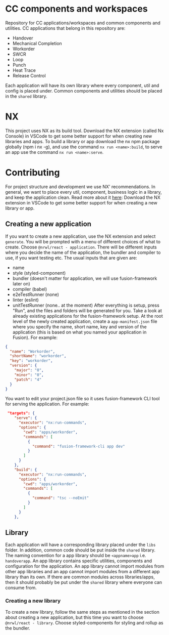 # CC components and workspaces
Repository for CC applications/workspaces and common components and utilities.
CC applications that belong in this repository are:
* Handover
* Mechanical Completion
* Workorder
* SWCR
* Loop
* Punch
* Heat Trace
* Release Control

Each application will have its own library where every component, util and config is placed under. Common components and utilities should be placed in the `shared` library.

# NX
This project uses NX as its build tool. Download the NX extension (called Nx Console) in VSCode to get some better support for when creating new libraries and apps.
To build a library or app download the nx npm package globally (npm i nx -g), and use the command `nx run <name>:build`, to serve an app use the command `nx run <name>:serve`.


# Contributing
For project structure and development we use NX' recommendations. In general, we want to place every util, component, business logic in a library, and keep the application clean. Read more about it [here](https://nx.dev/more-concepts/monorepo-nx-enterprise#using-nx-at-enterpriseshere): Download the NX extension in VSCode to get some better support for when creating a new library or app.

## Creating a new application
If you want to create a new application, use the NX extension and select `generate`. You will be prompted with a menu of different choices of what to create. Choose `@nrwl/react - application`. There will be different inputs where you decide the name of the application, the bundler and compiler to use, if you want testing etc.
The usual inputs that are given are:
* name
* style (styled-component)
* bundler (doesn't matter for application, we will use fusion-framework later on)
* compiler (babel)
* e2eTestRunner (none)
* linter (eslint)
* unitTestRunner (none.. at the moment)
After everything is setup, press "Run", and the files and folders will be generated for you. Take a look at already existing applications for the fusion-framework setup.
At the root level of the newly created application, create a `app-manifest.json` file where you specify the name, short name, key and version of the application (this is based on what you named your application in Fusion). For example:
```json
{
  "name": "Workorder",
  "shortName": "workorder",
  "key": "workorder",
  "version": {
    "major": "0",
    "minor": "0",
    "patch": "4"
  }
}
```

You want to edit your project.json file so it uses fusion-framework CLI tool for serving the application. For example: 
```json
 "targets": {
    "serve": {
      "executor": "nx:run-commands",
      "options": {
        "cwd": "apps/workorder",
        "commands": [
          {
            "command": "fusion-framework-cli app dev"
          }
        ]
      }
    },
    "build": {
      "executor": "nx:run-commands",
      "options": {
        "cwd": "apps/workorder",
        "commands": [
          {
            "command": "tsc --noEmit"
          }
        ]
      }
    },
```

## Library
Each application will have a corresponding library placed under the `libs` folder. In addition, common code should be put inside the `shared` library.
The naming convention for a app library should be `<appname>app` i.e. `handoverapp`. An app library contains specific utilities, components and configuration for the application. An app library cannot import modules from other app libraries and an app cannot import modules from a different app library than its own.
If there are common modules across libraries/apps, then it should probably be put under the `shared` library where everyone can consume from.

### Creating a new library
To create a new library, follow the same steps as mentioned in the section about creating a new application, but this time you want to choose `@nrwl/react - library`. Choose styled-components for styling and  rollup as the bundler. 
